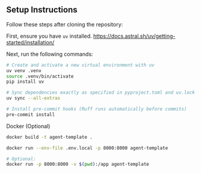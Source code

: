 ## Setup Instructions

Follow these steps after cloning the repository:

First, ensure you have `uv` installed. https://docs.astral.sh/uv/getting-started/installation/

Next, run the following commands:

```bash
# Create and activate a new virtual environment with uv
uv venv .venv
source .venv/bin/activate
pip install uv

# Sync dependencies exactly as specified in pyproject.toml and uv.lock
uv sync --all-extras

# Install pre-commit hooks (Ruff runs automatically before commits)
pre-commit install
```

Docker (Optional)

```bash
docker build -t agent-template .

docker run --env-file .env.local -p 8000:8000 agent-template

# Optional:
docker run -p 8000:8000 -v $(pwd):/app agent-template
```
